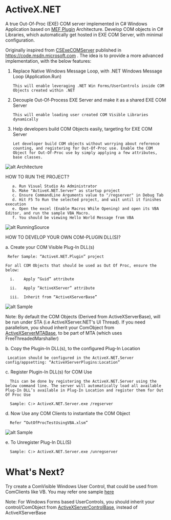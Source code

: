 # ActiveX.NET
A true Out-Of-Proc (EXE) COM server implemented in C# Windows Application based on [MEF Plugin](https://docs.microsoft.com/en-us/dotnet/framework/mef/attributed-programming-model-overview-mef) Architecture. Develop COM objects in C# Libraries, which automatically get hosted in EXE COM Server, with minimal configuration.

Originally inspired from [CSExeCOMServer](https://code.msdn.microsoft.com/windowsapps/CSExeCOMServer-3b1c1054) published in https://code.msdn.microsoft.com . The idea is to provide a more advanced implementation, with the below features:

1. Replace Native Windows Message Loop, with .NET Windows Message Loop (Application.Run)

       This will enable leveraging .NET Win Forms/UserControls inside COM Objects created within .NET 

2. Decouple Out-Of-Process EXE Server and make it as a shared EXE COM Server

       This will enable loading user created COM Visible Libraries dynamically

3. Help developers build COM Objects easily, targeting for EXE COM Server

       Let developer build COM objects without worrying about reference counting, and registering for Out-Of-Proc use. Enable the COM Object for Out-Of-Proc use by simply applying a few attributes, base classes.


![alt Architecture](https://github.com/avarghesein/ActiveX.NET/blob/master/ActiveX.NET.Architecture.jpg)

HOW TO RUN THE PROJECT?

       a. Run Visual Studio As Administrator
       b. Make "ActiveX.NET.Server" as startup project
       c. Ensure CommandLine Arguments value to "/regserver" in Debug Tab
       d. Hit F5 To Run the selected project, and wait until it finishes execution
       e. Open the excel (Enable Macros While Opening) and open its VBA Editor, and run the sample VBA Macro.
       f. You should be viewing Hello World Message from VBA
       
   ![alt RunningSource](https://github.com/avarghesein/ActiveX.NET/blob/master/RunningSource.jpg)
       


HOW TO DEVELOP YOUR OWN COM-PLUGIN DLL(S)?

a.	Create your COM Visible Plug-In DLL(s)

     Refer Sample: “ActiveX.NET.Plugin” project

    For all COM Objects that should be used as Out Of Proc, ensure the below:

      i.	Apply “Guid” attribute
  
      ii.	Apply “ActiveXServer” attribute
  
      iii.	Inherit from “ActiveXServerBase”

   ![alt Sample](https://github.com/avarghesein/ActiveX.NET/blob/master/COMObjectForOutOfProcSample.JPG)
  

Note: By default the COM Objects (Derived from ActiveXServerBase), will be run under STA (i.e ActiveXServer.NET's UI Thread). If you need parallelism, you shoud inherit your ComObject from [ActiveXServerMTABase](https://github.com/avarghesein/ActiveX.NET/blob/master/Source/ActiveX.NET/ActiveXServer.NET.Common/ActiveXServerMTABase.cs), to be part of MTA (which uses FreeThreadedMarshaller)

b.	Copy the Plugin-In DLL(s), to the configured Plug-In Location

     Location should be configured in the ActiveX.NET.Server config/appsetting: “ActiveXServerPlugins:Location”
  

c.	Register Plugin-In DLL(s) for COM Use

      This can be done by registering the ActiveX.NET.Server using the below command line. The server will automatically load all available Plug-In DLL’s available in Plug-In Location and register them for Out Of Proc Use

      Sample: C:> ActiveX.NET.Server.exe /regserver
   

d.	Now Use any COM Clients to instantiate the COM Object

      Refer “OutOfProcTestUsingVBA.xlsm”
   ![alt Sample](https://github.com/avarghesein/ActiveX.NET/blob/master/TestOutOfProcComObject.JPG)
   

e.	To Unregister Plug-In DLL(S)

      Sample: C:> ActiveX.NET.Server.exe /unregserver


# What's Next?
Try create a ComVisible Windows User Control, that could be used from ComClients like VB.
You may refer one sample [here](https://haseebakhtar.wordpress.com/2011/05/31/creating-an-activex-control-in-net-using-c/)

Note: For Windows Forms based UserControls, you should inherit your control/ComObject from [ActiveXServerControlBase](https://github.com/avarghesein/ActiveX.NET/blob/master/Source/ActiveX.NET/ActiveXServer.NET.Common/ActiveXServerControlBase.cs), instead of ActiveXServerBase
